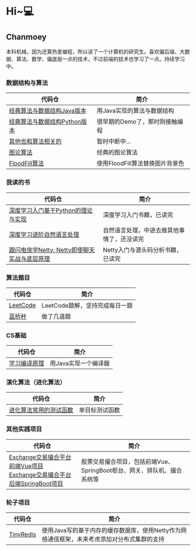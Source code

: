 # Hi~💻

## Chanmoey

本科机械，因为还算热爱编程，所以读了一个计算机的研究生。喜欢偏后端、大数据、算法、数学、偏底层一点的技术，不过前端的技术也学习了一点。持续学习中。

### 数据结构与算法

|代码仓|简介|
---|---|
[经典算法与数据结构Java版本](https://github.com/Chanmoey/algorithm-and-data-structures-java)|用Java实现的算法与数据结构|
|[经典算法与数据结构Python版本](https://github.com/Chanmoey/Data-Structures-Python)|很早期的Demo了，那时刚接触编程|
|[其他也和算法相关的](https://github.com/Chanmoey/moon-algorithm-package)|暂时中断中...|
|[图论算法](https://github.com/Chanmoey/learning-graph)|经典的图论算法|
|[FloodFill算法](https://github.com/Chanmoey/replace-image-background-color)|使用FloodFill算法替换图片背景色|

### 我读的书

|代码仓|简介|
---|---|
[深度学习入门基于Python的理论与实现](https://github.com/Chanmoey/deep-learning-from-scratch)|深度学习入门书籍，已读完|
|[深度学习进阶自然语言处理](https://github.com/Chanmoey/deep-learning-2-natural-language-processing)|自然语言处理，中途去做其他事情了，还没读完|
|[跟闪电侠学Netty: Netty即使聊天实战与底层原理](https://github.com/Chanmoey/learn-netty-with-flash)|Netty入门与源头码分析书籍，已读完|

### 算法题目

|代码仓|简介|
---|---|
|[LeetCode](https://github.com/Chanmoey/play-leetcode-note)|LeetCode题解，坚持完成每日一题|
|[蓝桥杯](https://github.com/Chanmoey/lanqiaocup)|做了几道题|

### CS基础

|代码仓|简介|
|---|---|
|[学习编译原理](https://github.com/Chanmoey/moon)|用Java实现一个编译器|

### 演化算法（进化算法）

|代码仓|简介|
|---|---|
|[进化算法常用的测试函数](https://github.com/Chanmoey/optimization-test-functions)|单目标测试函数|

### 其他实践项目

|代码仓|简介|
|---|---|
|[Exchange交易撮合平台前端Vue项目](https://github.com/Chanmoey/exchange-vue)<br>[Exchange交易撮合平台后端SpringBoot项目](https://github.com/Chanmoey/exchange)|股票交易撮合项目，包括前端Vue、SpringBoot柜台、网关、排队机、撮合系统等|

### 轮子项目
|代码仓|简介
|---|---|
|[TinyRedis](https://github.com/Chanmoey/tiny-redis)|使用Java写的基于内存的缓存数据库，使用Netty作为网络通信框架，未来考虑添加对分布式集群的支持|
